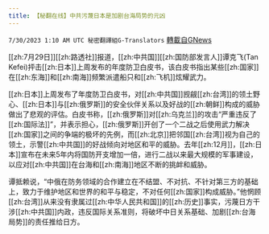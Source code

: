 ```yaml
---
title: 【秘翻在线】中共污蔑日本是加剧台海局势的元凶
---
```

`7/30/2023 1:10 AM UTC 秘密翻譯組G-Translators` [轉載自GNews](https://gnews.org/articles/1498385)

[[zh:7月29日]][[zh:路透社]]报道，[[zh:中共国]][[zh:国防部发言人]]谭克飞(Tan Kefei)抨击[[zh:日本]]上周发布的年度防卫白皮书，该白皮书指出某些[[zh:国家]]在[[zh:东海]]和[[zh:南海]]频繁派遣船只和[[zh:飞机]]炫耀武力。

[[zh:日本]]上周发布了年度防卫白皮书，对[[zh:中共国]]觊觎[[zh:台湾]]的领土野心、[[zh:日本]]与[[zh:俄罗斯]]的安全伙伴关系以及好战的[[zh:朝鲜]]构成的威胁做出了悲观的评估。白皮书称，[[zh:俄罗斯]]对[[zh:乌克兰]]的攻击“严重违反了[[zh:国际法]]”，并表示担心，[[zh:俄罗斯]]开创了一个二战之后使用武力解决[[zh:国家]]之间的争端的极坏的先例，而[[zh:北京]]把邻国[[zh:台湾]]视为自己的领土，示警[[zh:中共国]]的好战倾向对地区和平的威胁。去年[[zh:12月]]，[[zh:日本]]宣布在未来5年内将国防开支增加一倍，进行二战以来最大规模的军事建设，以应对[[zh:中共国]]在台海和[[zh:南海]]地区不断的挑衅和威胁。

谭抵赖说，“中俄在防务领域的合作建立在不结盟、不对抗、不针对第三方的基础上，致力于维护地区和世界的和平与稳定，不对任何[[zh:国家]]构成威胁。”他惘顾[[zh:台湾]]从来没有隶属过[[zh:中华人民共和国]]的[[zh:历史]]事实，污蔑日方干涉[[zh:中共国]]内政，违反国际关系准则，将破坏中日关系基础、加剧[[zh:台海局势]]的责任推给日方。
